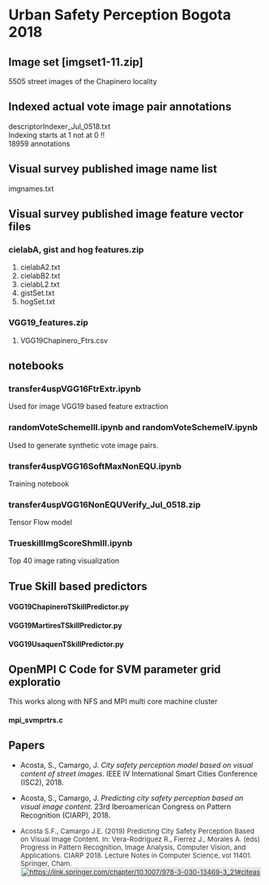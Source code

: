# Urban Safety Perception Bogota 2018
## Image set [imgset1-11.zip]
5505 street images of the Chapinero locality
## Indexed actual vote image pair annotations
descriptorIndexer_Jul_0518.txt <br/>
Indexing starts at 1 not at 0 !! <br/>
18959 annotations 
## Visual survey published image name list
imgnames.txt
## Visual survey published image feature vector files
### cielabA, gist and hog features.zip
1. cielabA2.txt
2. cielabB2.txt
3. cielabL2.txt
4. gistSet.txt
5. hogSet.txt
### VGG19_features.zip
1. VGG19Chapinero_Ftrs.csv
## notebooks
### transfer4uspVGG16FtrExtr.ipynb
Used for image VGG19 based feature extraction
### randomVoteSchemeIII.ipynb and randomVoteSchemeIV.ipynb
Used to generate synthetic vote image pairs.
### transfer4uspVGG16SoftMaxNonEQU.ipynb
Training notebook

### transfer4uspVGG16NonEQUVerify_Jul_0518.zip
Tensor Flow model
### TrueskillImgScoreShmIII.ipynb
Top 40 image rating visualization
## True Skill based predictors
#### VGG19ChapineroTSkillPredictor.py
#### VGG19MartiresTSkillPredictor.py
#### VGG19UsaquenTSkillPredictor.py
## OpenMPI C Code for SVM parameter grid exploratio
This works along with NFS and MPI multi core machine cluster
#### mpi_svmprtrs.c
## Papers
* Acosta, S., Camargo, J. *City safety perception model based on visual
content of street images*. IEEE IV International Smart Cities Conference
(ISC2), 2018.

* Acosta, S., Camargo, J. *Predicting city safety perception based on visual image content*. 
23rd Iberoamerican Congress on Pattern Recognition
(CIARP), 2018.

<div class="col-md-6">
<ul>
<li><font color="#333333"><span style="font-size:13.3333px;font-weight:400">Acosta S.F., Camargo J.E. (2019) Predicting City Safety Perception Based on Visual Image Content. In: Vera-Rodriguez R., Fierrez J., Morales A. (eds) Progress in Pattern Recognition, Image Analysis, Computer Vision, and Applications. CIARP 2018. Lecture Notes in Computer Science, vol 11401. Springer, Cham.&nbsp;</span></font><a href="https://link.springer.com/chapter/10.1007/978-3-030-13469-3_21#citeas" style="color:rgb(51,51,51);background-image:initial;background-repeat:initial;background-color:rgb(231,231,231);padding:2px;font-size:13.3333px" target="_blank" rel="nofollow"><img alt="https://link.springer.com/chapter/10.1007/978-3-030-13469-3_21#citeas" border="0" src="https://sites.google.com/site/camargoj/_/rsrc/1268056649249/publications/pdf.png"></a><span style="color:rgb(51,51,51);font-size:13.3333px;font-weight:400">&nbsp;</span></li>
</ul>
</div>
